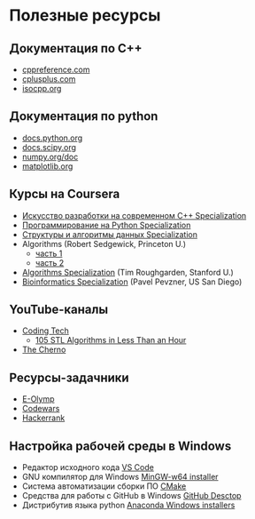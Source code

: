 # Полезные ресурсы

## Документация по C++
* [cppreference.com](https://en.cppreference.com/w/)
* [cplusplus.com](http://www.cplusplus.com/)
* [isocpp.org](https://isocpp.org/)

## Документация по python
* [docs.python.org](https://docs.python.org/3/)
* [docs.scipy.org](https://docs.scipy.org/doc/)
* [numpy.org/doc](https://numpy.org/doc/1.18/)
* [matplotlib.org](https://matplotlib.org/)

## Курсы на Coursera
  * [Искусство разработки на современном C++ Specialization](https://www.coursera.org/specializations/c-plus-plus-modern-development)
  * [Программирование на Python Specialization](https://www.coursera.org/specializations/programming-in-python)
  * [Структуры и алгоритмы данных Specialization](https://www.coursera.org/specializations/data-structures-algorithms)
  * Algorithms (Robert Sedgewick, Princeton U.)
    * [часть 1](https://www.coursera.org/learn/algorithms-part1)
    * [часть 2](https://www.coursera.org/learn/algorithms-part2)
  * [Algorithms Specialization](https://www.coursera.org/specializations/algorithms) (Tim Roughgarden, Stanford U.)
  * [Bioinformatics Specialization](https://www.coursera.org/specializations/bioinformatics) (Pavel Pevzner, US San Diego)

## YouTube-каналы
* [Coding Tech](https://www.youtube.com/channel/UCtxCXg-UvSnTKPOzLH4wJaQ)
  * [105 STL Algorithms in Less Than an Hour](https://www.youtube.com/watch?v=bFSnXNIsK4A)
* [ The Cherno
](https://www.youtube.com/watch?v=18c3MTX0PK0&list=PLlrATfBNZ98dudnM48yfGUldqGD0S4FFb)

## Ресурсы-задачники
* [E-Olymp](https://www.e-olymp.com)
* [Codewars](https://www.codewars.com)
* [Hackerrank](https://www.hackerrank.com/)

## Настройка рабочей среды в Windows
* Редактор исходного кода [VS Code](https://code.visualstudio.com/)
* GNU компилятор для Windows [MinGW-w64 installer](https://sourceforge.net/projects/mingw-w64/files/Toolchains%20targetting%20Win32/Personal%20Builds/mingw-builds/installer/)
* Система автоматизации сборки ПО [CMake](https://cmake.org/download/)
* Средства для работы с GitHub в Windows [GitHub Desctop](https://desktop.github.com/)
* Дистрибутив языка python [Anaconda Windows installers](https://www.anaconda.com/products/individual#windows)
